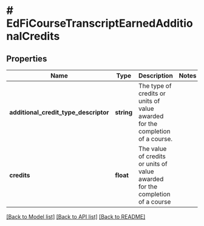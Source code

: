# # EdFiCourseTranscriptEarnedAdditionalCredits

## Properties

Name | Type | Description | Notes
------------ | ------------- | ------------- | -------------
**additional_credit_type_descriptor** | **string** | The type of credits or units of value awarded for the completion of a course. |
**credits** | **float** | The value of credits or units of value awarded for the completion of a course |

[[Back to Model list]](../../README.md#models) [[Back to API list]](../../README.md#endpoints) [[Back to README]](../../README.md)

